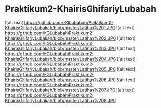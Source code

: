 # Praktikum2-KhairisGhifariyLubabah
![alt text] https://github.com/KGLubabah/Praktikum2-KhairisGhifariyLubabah/blob/master/Latihan%201.JPG
![alt text] https://github.com/KGLubabah/Praktikum2-KhairisGhifariyLubabah/blob/master/Latihan%202.JPG
![alt text] https://github.com/KGLubabah/Praktikum2-KhairisGhifariyLubabah/blob/master/Latihan%203.JPG
![alt text] https://github.com/KGLubabah/Praktikum2-KhairisGhifariyLubabah/blob/master/Latihan%204.JPG
![alt text] https://github.com/KGLubabah/Praktikum2-KhairisGhifariyLubabah/blob/master/Latihan%205.JPG
![alt text] https://github.com/KGLubabah/Praktikum2-KhairisGhifariyLubabah/blob/master/Latihan%206.JPG
![alt text] https://github.com/KGLubabah/Praktikum2-KhairisGhifariyLubabah/blob/master/Latihan%207.JPG
![alt text] https://github.com/KGLubabah/Praktikum2-KhairisGhifariyLubabah/blob/master/Latihan%208.JPG

